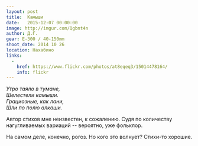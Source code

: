 ```yaml
---
layout: post
title:  Камыши
date:   2015-12-07 00:00:00
image: http://imgur.com/Qgbnt4n
author: Д.Г.
gear: E-300 / 40-150mm
shoot_date: 2014 10 26
location: Нахабино
links:
  -
    href: https://www.flickr.com/photos/at8eqeq3/15014478164/
    info: flickr
---
```


_Утро таяло в тумане,  
Шелестели камыши.  
Грациозные, как лани,  
Шли по полю алкаши._

Автор стихов мне неизвестен, к сожалению. Судя по количеству нагугливаемых вариаций -- вероятно, уже фольклор.

На самом деле, конечно, рогоз. Но кого это волнует? Стихи-то хорошие.
